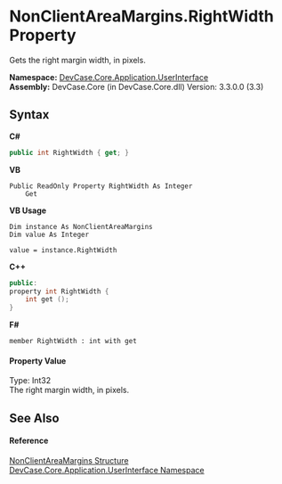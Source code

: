 # NonClientAreaMargins.RightWidth Property 
 

Gets the right margin width, in pixels.

**Namespace:**&nbsp;<a href="N_DevCase_Core_Application_UserInterface">DevCase.Core.Application.UserInterface</a><br />**Assembly:**&nbsp;DevCase.Core (in DevCase.Core.dll) Version: 3.3.0.0 (3.3)

## Syntax

**C#**<br />
``` C#
public int RightWidth { get; }
```

**VB**<br />
``` VB
Public ReadOnly Property RightWidth As Integer
	Get
```

**VB Usage**<br />
``` VB Usage
Dim instance As NonClientAreaMargins
Dim value As Integer

value = instance.RightWidth

```

**C++**<br />
``` C++
public:
property int RightWidth {
	int get ();
}
```

**F#**<br />
``` F#
member RightWidth : int with get

```


#### Property Value
Type: Int32<br />The right margin width, in pixels.

## See Also


#### Reference
<a href="T_DevCase_Core_Application_UserInterface_NonClientAreaMargins">NonClientAreaMargins Structure</a><br /><a href="N_DevCase_Core_Application_UserInterface">DevCase.Core.Application.UserInterface Namespace</a><br />